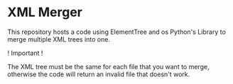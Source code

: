 # XML Merger

This repository hosts a code using ElementTree and os Python's Library to merge multiple XML trees into one.

! Important !

The XML tree must be the same for each file that you want to merge, otherwise the code will return an invalid file that doesn't work.
